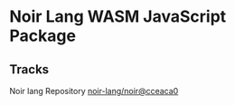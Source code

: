 # Noir Lang WASM JavaScript Package

## Tracks
Noir lang Repository [noir-lang/noir@cceaca0](https://github.com/noir-lang/noir/tree/cceaca01c55b7f6b0bf6134971346103c138a576)